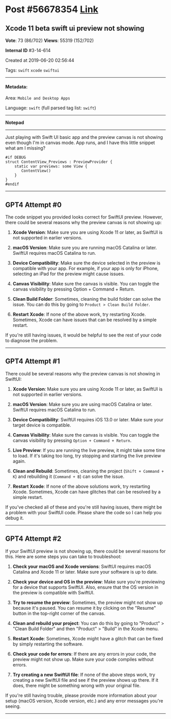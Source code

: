 
# Post \#56678354 [Link](https://stackoverflow.com/questions/56678354/)

## Xcode 11 beta swift ui preview not showing

**Vote**: 73 (86/702) **Views**: 55319 (152/702) 

**Internal ID** \#3-14-614

Created at 2019-06-20 02:56:44

Tags: `swift` `xcode` `swiftui`

----------

#### Metadata:

Area: `Mobile and Desktop Apps`

Language: `swift` (full parsed tag list: `swift`)

----------

**Notepad**


----------

Just playing with Swift UI basic app and the preview canvas is not showing even though I'm in canvas mode. App runs, and I have this little snippet what am I missing?

```
#if DEBUG
struct ContentView_Previews : PreviewProvider {
    static var previews: some View {
       ContentView()
    }
}
#endif
```



----------
        
## GPT4 Attempt \#0

The code snippet you provided looks correct for SwiftUI preview. However, there could be several reasons why the preview canvas is not showing up:

1. **Xcode Version**: Make sure you are using Xcode 11 or later, as SwiftUI is not supported in earlier versions.

2. **macOS Version**: Make sure you are running macOS Catalina or later. SwiftUI requires macOS Catalina to run.

3. **Device Compatibility**: Make sure the device selected in the preview is compatible with your app. For example, if your app is only for iPhone, selecting an iPad for the preview might cause issues.

4. **Canvas Visibility**: Make sure the canvas is visible. You can toggle the canvas visibility by pressing Option + Command + Return.

5. **Clean Build Folder**: Sometimes, cleaning the build folder can solve the issue. You can do this by going to `Product > Clean Build Folder`.

6. **Restart Xcode**: If none of the above work, try restarting Xcode. Sometimes, Xcode can have issues that can be resolved by a simple restart.

If you're still having issues, it would be helpful to see the rest of your code to diagnose the problem.

--------

## GPT4 Attempt \#1

There could be several reasons why the preview canvas is not showing in SwiftUI:

1. **Xcode Version**: Make sure you are using Xcode 11 or later, as SwiftUI is not supported in earlier versions.

2. **macOS Version**: Make sure you are using macOS Catalina or later. SwiftUI requires macOS Catalina to run.

3. **Device Compatibility**: SwiftUI requires iOS 13.0 or later. Make sure your target device is compatible.

4. **Canvas Visibility**: Make sure the canvas is visible. You can toggle the canvas visibility by pressing `Option + Command + Return`.

5. **Live Preview**: If you are running the live preview, it might take some time to load. If it's taking too long, try stopping and starting the live preview again.

6. **Clean and Rebuild**: Sometimes, cleaning the project (`Shift + Command + K`) and rebuilding it (`Command + B`) can solve the issue.

7. **Restart Xcode**: If none of the above solutions work, try restarting Xcode. Sometimes, Xcode can have glitches that can be resolved by a simple restart.

If you've checked all of these and you're still having issues, there might be a problem with your SwiftUI code. Please share the code so I can help you debug it.

--------

## GPT4 Attempt \#2

If your SwiftUI preview is not showing up, there could be several reasons for this. Here are some steps you can take to troubleshoot:

1. **Check your macOS and Xcode versions**: SwiftUI requires macOS Catalina and Xcode 11 or later. Make sure your software is up to date.

2. **Check your device and OS in the preview**: Make sure you're previewing for a device that supports SwiftUI. Also, ensure that the OS version in the preview is compatible with SwiftUI.

3. **Try to resume the preview**: Sometimes, the preview might not show up because it's paused. You can resume it by clicking on the "Resume" button in the top-right corner of the canvas.

4. **Clean and rebuild your project**: You can do this by going to "Product" > "Clean Build Folder" and then "Product" > "Build" in the Xcode menu.

5. **Restart Xcode**: Sometimes, Xcode might have a glitch that can be fixed by simply restarting the software.

6. **Check your code for errors**: If there are any errors in your code, the preview might not show up. Make sure your code compiles without errors.

7. **Try creating a new SwiftUI file**: If none of the above steps work, try creating a new SwiftUI file and see if the preview shows up there. If it does, there might be something wrong with your original file.

If you're still having trouble, please provide more information about your setup (macOS version, Xcode version, etc.) and any error messages you're seeing.

--------
